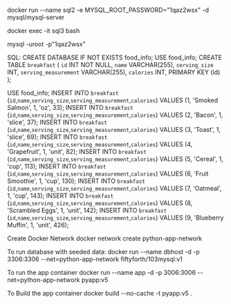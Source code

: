 docker run --name sql2 -e MYSQL_ROOT_PASSWORD="1qaz2wsx" -d mysql/mysql-server

docker exec -it sql3 bash

mysql -uroot -p"1qaz2wsx"

SQL:
CREATE DATABASE IF NOT EXISTS food_info;
USE food_info;
CREATE TABLE `breakfast` (
    `id` INT NOT NULL,
    `name` VARCHAR(255),
    `serving_size` INT,
    `serving_measurement` VARCHAR(255),
    `calories` INT,
    PRIMARY KEY (id)
);

USE food_info;
INSERT INTO `breakfast` (`id`,`name`,`serving_size`,`serving_measurement`,`calories`) VALUES (1, 'Smoked Salmon', 1, 'oz', 33);
INSERT INTO `breakfast` (`id`,`name`,`serving_size`,`serving_measurement`,`calories`) VALUES (2, 'Bacon', 1, 'slice', 37);
INSERT INTO `breakfast` (`id`,`name`,`serving_size`,`serving_measurement`,`calories`) VALUES (3, 'Toast', 1, 'slice', 69);
INSERT INTO `breakfast` (`id`,`name`,`serving_size`,`serving_measurement`,`calories`) VALUES (4, 'Grapefruit', 1, 'unit', 82);
INSERT INTO `breakfast` (`id`,`name`,`serving_size`,`serving_measurement`,`calories`) VALUES (5, 'Cereal', 1, 'cup', 113);
INSERT INTO `breakfast` (`id`,`name`,`serving_size`,`serving_measurement`,`calories`) VALUES (6, 'Fruit Smoothie', 1, 'cup', 130);
INSERT INTO `breakfast` (`id`,`name`,`serving_size`,`serving_measurement`,`calories`) VALUES (7, 'Oatmeal', 1, 'cup', 143);
INSERT INTO `breakfast` (`id`,`name`,`serving_size`,`serving_measurement`,`calories`) VALUES (8, 'Scrambled Eggs', 1, 'unit', 142);
INSERT INTO `breakfast` (`id`,`name`,`serving_size`,`serving_measurement`,`calories`) VALUES (9, 'Blueberry Muffin', 1, 'unit', 426);

Create Docker Network
docker network create python-app-network

To run database with seeded data:
docker run --name dbhost -d -p 3306:3306 --net=python-app-network fiftyforth/103mysql:v1 

To run the app container
docker run --name app -d -p 3006:3006 --net=python-app-network pyapp:v5

To Build the app container
docker build --no-cache -t pyapp:v5 .

